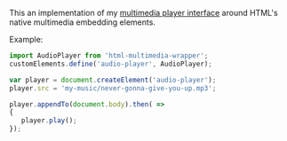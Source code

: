This an implementation of my [multimedia player interface](https://github.com/adinan-cenci/js-multimedia-player-interface) around HTML's native multimedia embedding elements.

Example:

```js
import AudioPlayer from 'html-multimedia-wrapper';
customElements.define('audio-player', AudioPlayer);

var player = document.createElement('audio-player');
player.src = 'my-music/never-gonna-give-you-up.mp3';

player.appendTo(document.body).then( => 
{
   player.play();
});
```

